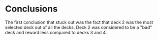 # Conclusions

The first conclusion that stuck out was the fact that deck 2 was the most selected deck out of all the decks. Deck 2 was considered to be a "bad" deck and reward less compared to decks 3 and 4.